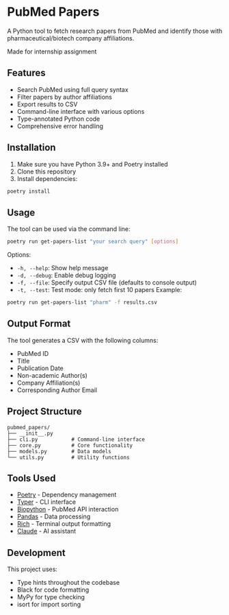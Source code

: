 # PubMed Papers

A Python tool to fetch research papers from PubMed and identify those with pharmaceutical/biotech company affiliations.

Made for internship assignment

## Features

- Search PubMed using full query syntax
- Filter papers by author affiliations
- Export results to CSV
- Command-line interface with various options
- Type-annotated Python code
- Comprehensive error handling

## Installation

1. Make sure you have Python 3.9+ and Poetry installed
2. Clone this repository
3. Install dependencies:
```bash
poetry install
```

## Usage

The tool can be used via the command line:

```bash
poetry run get-papers-list "your search query" [options]
```

Options:
- `-h, --help`: Show help message
- `-d, --debug`: Enable debug logging
- `-f, --file`: Specify output CSV file (defaults to console output)
- `-t, --test`: Test mode: only fetch first 10 papers
Example:
```bash
poetry run get-papers-list "pharm" -f results.csv
```

## Output Format

The tool generates a CSV with the following columns:
- PubMed ID
- Title
- Publication Date
- Non-academic Author(s)
- Company Affiliation(s)
- Corresponding Author Email

## Project Structure

```
pubmed_papers/
├── __init__.py
├── cli.py           # Command-line interface
├── core.py          # Core functionality
├── models.py        # Data models
└── utils.py         # Utility functions
```

## Tools Used

- [Poetry](https://python-poetry.org/) - Dependency management
- [Typer](https://typer.tiangolo.com/) - CLI interface
- [Biopython](https://biopython.org/) - PubMed API interaction
- [Pandas](https://pandas.pydata.org/) - Data processing
- [Rich](https://rich.readthedocs.io/) - Terminal output formatting
- [Claude](https://www.anthropic.com/en/claude) - AI assistant

## Development

This project uses:
- Type hints throughout the codebase
- Black for code formatting
- MyPy for type checking
- isort for import sorting
